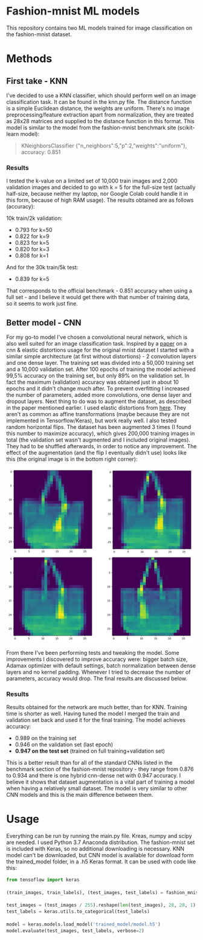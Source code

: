 # Fashion-mnist ML models

This repository contains two ML models trained for image classification on the fashion-mnist dataset.

# Methods 

## First take - KNN

I've decided to use a KNN classifier, which should perform well on an image classification task.
It can be found in the knn.py file. The distance function is a simple Euclidean distance, the weights are uniform. 
There's no image preprocessing/feature extraction apart from normalization, 
they are treated as 28x28 matrices and supplied to the distance function in this format.
This model is similar to the model from the fashion-mnist benchmark site (scikit-learn model):

> KNeighborsClassifier {"n_neighbors":5,"p":2,"weights":"uniform"}, accuracy: 0.851  

### Results

I tested the k-value on a limited set of 10,000 train images and 2,000 validation images
and decided to go with k = 5 for the full-size test (actually half-size, because neither my laptop, nor Google Colab could 
handle it in this form, because of high RAM usage). The results obtained are as follows (accuracy):

10k train/2k validation:

- 0.793 for k=50
- 0.822 for k=9
- 0.823 for k=5
- 0.820 for k=3
- 0.808 for k=1

And for the 30k train/5k test:

- 0.839 for k=5

That corresponds to the official benchmark - 0.851 accuracy when using a full set - and I believe it would get there
with that number of training data, so it seems to work just fine.

## Better model - CNN

For my go-to model I've chosen a convolutional neural network, which is also well suited for an image 
classification task. Inspired by a [paper](https://www.cs.cmu.edu/~bhiksha/courses/deeplearning/Fall.2016/pdfs/Simard.pdf) 
on a cnn & elastic distortions usage for the original mnist dataset I started with a similar simple 
architecture (at first without distortions) - 2 convolution layers and one dense layer. The training set was divided into
a 50,000 training set and a 10,000 validation set. After 100 epochs of training the model achieved 99,5% accuracy on the training set, but only
89% on the validation set. In fact the maximum (validation) accuracy was obtained just in about 10 epochs
and it didn't change much after. To prevent overfitting I increased the number of parameters, added more convolutions, one dense layer
and dropout layers. Next thing to do was to augment the dataset, as described in the paper 
mentioned earlier. I used elastic distortions from [here](https://www.kaggle.com/babbler/mnist-data-augmentation-with-elastic-distortion). 
They aren't as common as affine transformations (maybe because they are not implemented in Tensorflow/Keras), but work really well. 
I also tested random horizontal flips. The dataset has been augmented 3 times (I found this number to maximize accuracy),
which gives 200,000 training images in total (the validation set wasn't augmented and I included original images). 
They had to be shuffled afterwards, in order to notice any improvement. The effect of the augmentation (and the flip I 
eventually didn't use) looks like this (the original image is in the bottom right corner):

![Elastic distortions](images/elastic_dist.jpg)

From there I've been performing tests and tweaking the model. Some improvements I discovered to improve accuracy were: 
bigger batch size, Adamax optimizer with default settings, batch normalization between dense layers and no kernel padding. Whenever 
I tried to decrease the number of parameters, accuracy would drop. The final results are discussed below.

### Results

Results obtained for the network are much better, than for KNN. Training time is shorter as well. Having tuned the model
I merged the train and validation set back and used it for the final training. The model achieves accuracy:

- 0.989 on the training set
- 0.946 on the validation set (last epoch)
- **0.947 on the test set** (trained on full training+validation set)

This is a better result than for all of the standard CNNs listed in the benchmark section of the fashion-mnist repository -
they range from 0.876 to 0.934 and there is one hybrid cnn-dense net with 0.947 accuracy.
I believe it shows that dataset augmentation is a vital part of training a model when having a relatively small dataset. 
The model is very similar to other CNN models and this is the main difference between them.

# Usage 

Everything can be run by running the main.py file. Kreas, numpy and scipy
are needed. I used Python 3.7 Anaconda distribution. The fashion-mnist set is included with Keras, 
so no additional downloading is necessary. KNN model can't be downloaded, but CNN model is available for download 
form the trained_model folder, in a .h5 Keras format. It can be used with code like this:
```python
from tensoflow import keras

(train_images, train_labels), (test_images, test_labels) = fashion_mnist.load_data()

test_images = (test_images / 255).reshape(len(test_images), 28, 28, 1)
test_labels = keras.utils.to_categorical(test_labels)

model = keras.models.load_model('trained_model/model.h5')
model.evaluate(test_images, test_labels, verbose=2)
```
